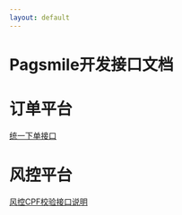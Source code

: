 ```yaml
---
layout: default
---
```


# Pagsmile开发接口文档

# [](#server)订单平台

[统一下单接口](api/CreateOrder)

# [](#fcontrol)风控平台

[风控CPF校验接口说明](api/QueryCpfInfo)
